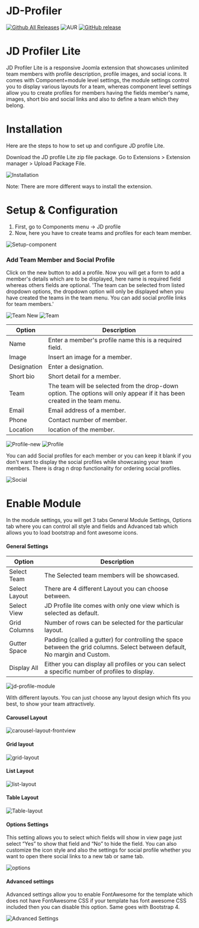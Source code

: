 # JD-Profiler
[![Github All Releases](https://img.shields.io/github/downloads/joomdev/JD-Profiler/total.svg)](https://github.com/joomdev/JD-Profiler/releases)
![AUR](https://img.shields.io/aur/license/yaourt.svg)
[![GitHub release](https://img.shields.io/github/release/joomdev/JD-Simple-Contact-Form.svg)](https://github.com/joomdev/JD-Profiler/releases)

# JD Profiler Lite

JD Profiler Lite is a responsive Joomla extension that showcases unlimited team members with profile description, profile images, and social icons. It comes with Component+module level settings, the module settings control you to display various layouts for a team, whereas component level settings allow you to create profiles for members having the fields member's name, images, short bio and social links and also to define a team which they belong.

# Installation
Here are the steps to how to set up and configure JD profile Lite.

Download the JD profile Lite zip file package.
Go to Extensions > Extension manager > Upload Package File.

![Installation](https://cdn.joomdev.com/documentation/jd-profiler/jd-profiler-lite/installation.jpg)

Note: There are more different ways to install the extension.

# Setup & Configuration

1. First, go to Components menu -> JD profile
2. Now, here you have to create teams and profiles for each team member.

![Setup-component](https://cdn.joomdev.com/documentation/jd-profiler/jd-profiler-lite/setup-component.jpg)

### Add Team Member and Social Profile

Click on the new button to add a profile. Now you will get a form to add a member's details which are to be displayed, here name is required field whereas others fields are optional. 
'The team can be selected from listed dropdown options, the dropdown option will only be displayed when you have created the teams in the team menu. You can add social profile links for team members.'

![Team New](https://cdn.joomdev.com/documentation/jd-profiler/jd-profiler-lite/team-new.jpg)
![Team](https://cdn.joomdev.com/documentation/jd-profiler/jd-profiler-lite/team.jpg)

Option | Description
------------------ | -----------
Name | Enter a member's profile name this is a required field.
Image | Insert an image for a member.
Designation| Enter a designation.
Short bio | Short detail for a member.
Team | The team will be selected from the drop-down option. The options will only appear if it has been created in the team menu.
Email |Email address of a member.
Phone | Contact number of member.
Location| location of the member.

![Profile-new](https://cdn.joomdev.com/documentation/jd-profiler/jd-profiler-lite/profile-new.jpg)
![Profile](https://cdn.joomdev.com/documentation/jd-profiler/jd-profiler-lite/profile.jpg)


You can add Social profiles for each member or you can keep it blank if you don't want to display the social profiles while showcasing your team members. There is drag n drop functionality for ordering social profiles.

![Social](https://cdn.joomdev.com/documentation/jd-profiler/jd-profiler-lite/social.jpg)



# Enable Module

In the module settings, you will get 3 tabs General Module Settings, Options tab where you can control all style and fields and Advanced tab which allows you to load bootstrap and font awesome icons.

#### General Settings

Option | Description
------------------ | -----------
Select Team | The Selected team members will be showcased.
Select Layout | There are 4 different Layout you can choose between.
Select View| JD Profile lite comes with only one view which is selected as default.
Grid Columns | Number of rows can be selected for the particular layout.
Gutter Space | Padding (called a gutter) for controlling the space between the grid columns. Select between default, No margin and Custom.
Display All | Either you can display all profiles or you can select a specific number of profiles to display.

![jd-profile-module](https://cdn.joomdev.com/documentation/jd-profiler/jd-profiler-lite/jd-profile-module.jpg)

With different layouts. You can just choose any layout design which fits you best, to show your team attractively.

#### Carousel Layout

![carousel-layout-frontview](https://cdn.joomdev.com/documentation/jd-profiler/jd-profiler-lite/carousel-layout-frontview.jpg)

#### Grid layout

![grid-layout](https://cdn.joomdev.com/documentation/jd-profiler/jd-profiler-lite/grid-layout.jpg)

#### List Layout

![list-layout](https://cdn.joomdev.com/documentation/jd-profiler/jd-profiler-lite/list-layout-frontview.jpg)

#### Table Layout

![Table-layout](https://cdn.joomdev.com/documentation/jd-profiler/jd-profiler-lite/table-layout-frontview.jpg)


#### Options Settings
This setting allows you to select which fields will show in view page just select “Yes” to show that field and “No” to hide the field. You can also customize the icon style and also the settings for social profile whether you want to open there social links to a new tab or same tab.

![options](https://cdn.joomdev.com/documentation/jd-profiler/jd-profiler-lite/options.jpg)

#### Advanced settings
Advanced settings allow you to enable FontAwesome for the template which does not have FontAwesome CSS if your template has font awesome CSS included then you can disable this option. Same goes with Bootstrap 4.

![Advanced Settings](https://cdn.joomdev.com/documentation/jd-profiler/jd-profiler-lite/advanced.jpg)
